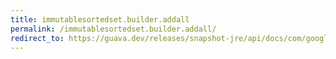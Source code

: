```yaml
---
title: immutablesortedset.builder.addall
permalink: /immutablesortedset.builder.addall/
redirect_to: https://guava.dev/releases/snapshot-jre/api/docs/com/google/common/collect/ImmutableSortedSet.Builder.html#addAll-java.lang.Iterable-
---
```

